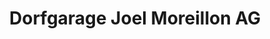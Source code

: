 ---
title: "Dorfgarage Joel Moreillon AG"
url: /muenchwilen-tg/dorfgarage-joel-moreillon-ag/
shop: Autohaus
---
